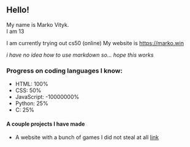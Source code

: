 ## Hello!

My name is Marko Vityk.  
I am 13

I am currently trying out cs50 (online)
My website is <https://marko.win>  

*i have no idea how to use markdown so... hope this works*

### Progress on coding languages I know:

- HTML: 100%
- CSS: 50%
- JavaScript: -10000000%
- Python: 25%
- C: 25%

#### A couple projects I have made

- A website with a bunch of games I did not steal at all [link](https://github.com/MarkoVityk/markovityk.github.io)
